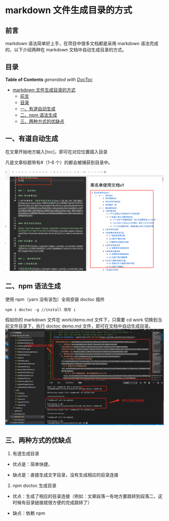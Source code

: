 # markdown 文件生成目录的方式


## 前言

markdown 语法简单好上手，在项目中很多文档都是采用 markdown 语法完成的，以下介绍两种在 markdown 文档中自动生成目录的方式。

## 目录
<!-- START doctoc generated TOC please keep comment here to allow auto update -->
<!-- DON'T EDIT THIS SECTION, INSTEAD RE-RUN doctoc TO UPDATE -->
**Table of Contents**  *generated with [DocToc](https://github.com/thlorenz/doctoc)*

- [markdown 文件生成目录的方式](#markdown-文件生成目录的方式)
  - [前言](#前言)
  - [目录](#目录)
  - [一、有道自动生成](#一有道自动生成)
  - [二、npm 语法生成](#二npm-语法生成)
  - [三、两种方式的优缺点](#三两种方式的优缺点)

<!-- END doctoc generated TOC please keep comment here to allow auto update -->

## 一、有道自动生成

在文章开始地方输入[toc]，即可在对应位置插入目录

凡是文章标题带有#（1-6 个）的都会被捕获到目录中。

![](../images/有道自动生成markdown目录.webp)

## 二、npm 语法生成

使用 npm（yarn 没有该包）全局安装 doctoc 插件

```
npm i doctoc -g //install 简写 i
```

假如你的 markdown 文件在 work/demo.md 文件下，只需要 cd work 切换到当前文件目录下，执行 doctoc demo.md 文件，即可在文档中自动生成目录。
![](../images/doctoc生成目录.webp)

## 三、两种方式的优缺点

1. 有道生成目录

- 优点是：简单快捷，

- 缺点是：直接生成文字目录，没有生成相应的目录连接

2. npm doctoc 生成目录

- 优点：生成了相应的目录连接（例如：文章段落一有地方要跳转到段落二，这时候有目录链接就很方便的完成跳转了）

- 缺点：依赖 npm
